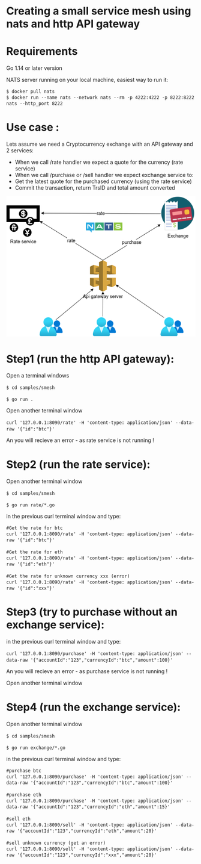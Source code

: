 # Creating a small service mesh using nats and http API gateway

# Requirements
Go 1.14 or later version

NATS server running on your local machine, easiest way to run it:
```
$ docker pull nats
$ docker run --name nats --network nats --rm -p 4222:4222 -p 8222:8222 nats --http_port 8222
```



# Use case : 
Lets assume we need a Cryptocurrency exchange with an API gateway and 2 services:
- When we call /rate handler we expect a quote for the currency (rate service)
- When we call /purchase or /sell handler we expect exchange service to:
- Get the latest quote for the purchased currency (using the rate service)
- Commit the transaction, return TrsID and total amount converted

![smesh](/samples/smesh/smesh.png)


# Step1 (run the http API gateway):
Open a terminal windows

`$ cd samples/smesh`

`$ go run .`


Open another terminal window

`curl '127.0.0.1:8090/rate' -H 'content-type: application/json' --data-raw '{"id":"btc"}'`

An you will recieve an error - as rate service is not running !


# Step2 (run the rate service):
Open another terminal window

`$ cd samples/smesh`

`$ go run rate/*.go`


in the previous curl terminal window and type:

```
#Get the rate for btc
curl '127.0.0.1:8090/rate' -H 'content-type: application/json' --data-raw '{"id":"btc"}'

#Get the rate for eth
curl '127.0.0.1:8090/rate' -H 'content-type: application/json' --data-raw '{"id":"eth"}'

#Get the rate for unknown currency xxx (error)
curl '127.0.0.1:8090/rate' -H 'content-type: application/json' --data-raw '{"id":"xxx"}'
```



# Step3 (try to purchase without an exchange service):
in the previous curl terminal window and type:

`curl '127.0.0.1:8090/purchase' -H 'content-type: application/json' --data-raw '{"accountId":"123","currencyId":"btc","amount":100}'`

An you will recieve an error - as purchase service is not running !

Open another terminal window


# Step4 (run the exchange service):
Open another terminal window

`$ cd samples/smesh`

`$ go run exchange/*.go`

in the previous curl terminal window and type:

```
#purchase btc
curl '127.0.0.1:8090/purchase' -H 'content-type: application/json' --data-raw '{"accountId":"123","currencyId":"btc","amount":100}'

#purchase eth
curl '127.0.0.1:8090/purchase' -H 'content-type: application/json' --data-raw '{"accountId":"123","currencyId":"eth","amount":15}'

#sell eth
curl '127.0.0.1:8090/sell' -H 'content-type: application/json' --data-raw '{"accountId":"123","currencyId":"eth","amount":20}'

#sell unknown currency (get an error)
curl '127.0.0.1:8090/sell' -H 'content-type: application/json' --data-raw '{"accountId":"123","currencyId":"xxx","amount":20}'
```

